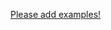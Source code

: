 
[Please add examples!](https://github.com/arrdem/grimoire/edit/master/_includes/1.6.0/clojure.core/mix_DASH_collection_DASH_hash/examples.md)
